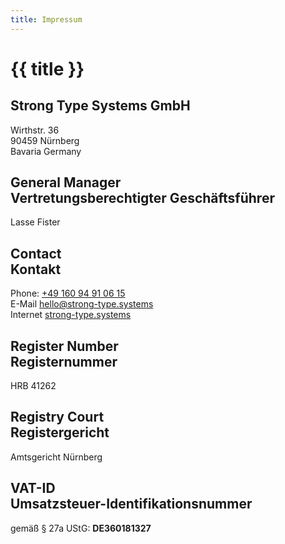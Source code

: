 ```yaml
---
title: Impressum
---
```


# {{ title }}


<h2>Strong Type Systems GmbH</h2>
<p class="adr">
   <span class="street-address">Wirthstr. 36</span><br />
   <span class="postal-code">90459</span> <span class="locality">Nürnberg</span><br />
   <span class="region">Bavaria</span>
   <span class="country-name">Germany</span>
</p>

<h2>General Manager<br />Vertretungsberechtigter Geschäftsführer</h2>
<p>
   <span class="ceo">Lasse Fister</span>
</p>

<h2>Contact<br />Kontakt</h2>
<p class="contact">
   <span class="phone">Phone: <a href="tel:+4916094910615">+49 160 94 91 06 15</a><span><br />
   <span class="mail">E-Mail <a class="email" href="mailto:hello@strong-type.systems">hello@strong-type.systems</a></span><br />
   <span class="web">Internet <a href="https://strong-type.systems">strong-type.systems</a></span><br />
</p>

<h2>Register Number<br />Registernummer</h2>
<p>
   <span class="hrb">HRB 41262</span>
</p>

<h2>Registry Court<br />Registergericht</h2>
<p>
   <span class="reg-court">Amtsgericht Nürnberg</span>
</p>

<h2>VAT-ID<br />Umsatzsteuer-Identifikationsnummer</h2>
<p>
   <span class="vat-id">gemäß § 27a UStG: <strong>DE360181327</strong></span>
</p>
